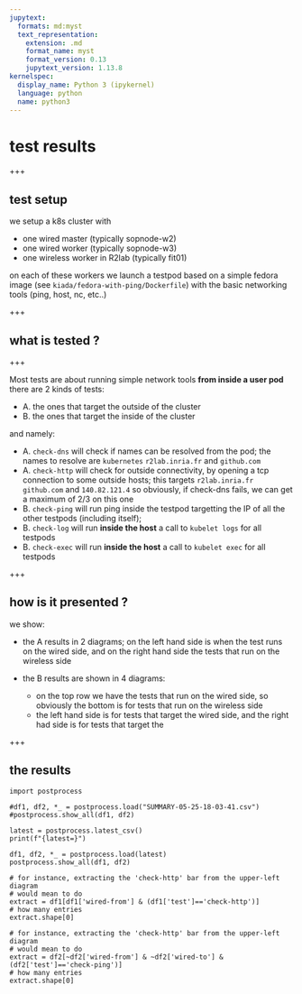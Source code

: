 ```yaml
---
jupytext:
  formats: md:myst
  text_representation:
    extension: .md
    format_name: myst
    format_version: 0.13
    jupytext_version: 1.13.8
kernelspec:
  display_name: Python 3 (ipykernel)
  language: python
  name: python3
---
```


# test results

+++

## test setup

we setup a k8s cluster with

* one wired master (typically sopnode-w2)
* one wired worker (typically sopnode-w3)
* one wireless worker in R2lab (typically fit01)

on each of these workers we launch a testpod based on a simple fedora image (see `kiada/fedora-with-ping/Dockerfile`) with the basic networking tools (ping, host, nc, etc..)

+++

## what is tested ?

+++

Most tests are about running simple network tools **from inside a user pod**  
there are 2 kinds of tests:

* A. the ones that target the outside of the cluster
* B. the ones that target the inside of the cluster

and namely:

* A. `check-dns` will check if names can be resolved from the pod; the names to resolve are `kubernetes` `r2lab.inria.fr` and `github.com`
* A. `check-http` will check for outside connectivity, by opening a tcp connection to some outside hosts; this targets `r2lab.inria.fr` `github.com` and `140.82.121.4` so obviously, if check-dns fails, we can get a maximum of 2/3 on this one
* B. `check-ping` will run ping inside the testpod targetting the IP of all the other testpods (including itself); 
* B. `check-log` will run **inside the host** a call to `kubelet logs` for all testpods
* B. `check-exec` will run **inside the host** a call to `kubelet exec` for all testpods

+++

## how is it presented ?

we show:

* the A results in 2 diagrams; on the left hand side is when the test runs on the wired side, and on the right hand side the tests that run on the wireless side

* the B results are shown in 4 diagrams:
  * on the top row we have the tests that run on the wired side, so obviously the bottom is for tests that run on the wireless side
  * the left hand side is for tests that target the wired side, and the right had side is for tests that target the 

+++

## the results

```{code-cell} ipython3
import postprocess
```

```{code-cell} ipython3
#df1, df2, *_ = postprocess.load("SUMMARY-05-25-18-03-41.csv")
#postprocess.show_all(df1, df2)
```

```{code-cell} ipython3
latest = postprocess.latest_csv()
print(f"{latest=}")

df1, df2, *_ = postprocess.load(latest)
postprocess.show_all(df1, df2)
```

```{code-cell} ipython3
# for instance, extracting the 'check-http' bar from the upper-left diagram
# would mean to do
extract = df1[df1['wired-from'] & (df1['test']=='check-http')]
# how many entries
extract.shape[0]
```

```{code-cell} ipython3
# for instance, extracting the 'check-http' bar from the upper-left diagram
# would mean to do
extract = df2[~df2['wired-from'] & ~df2['wired-to'] & (df2['test']=='check-ping')]
# how many entries
extract.shape[0]
```

```{code-cell} ipython3

```

```{code-cell} ipython3

```

